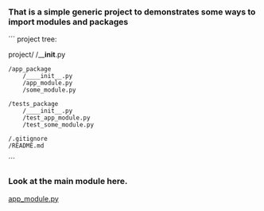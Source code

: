 ### That is a simple generic project to demonstrates some ways to import modules and packages

´´´
project tree:

project/
    /____init__.py

    /app_package
        /____init__.py
        /app_module.py
        /some_module.py

    /tests_package
        /____init__.py
        /test_app_module.py
        /test_some_module.py
    
    /.gitignore
    /README.md
´´´

### Look at the main module here.
<a href="project/app_package/app_module.py">app_module.py</a>